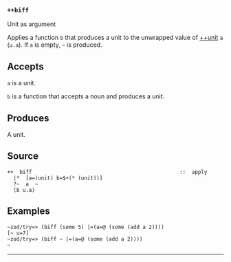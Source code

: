 ### `++biff`

Unit as argument

Applies a function `b` that produces a unit to the unwrapped value of [++unit]()
`a` (`u.a`). If `a` is empty, `~` is produced.

Accepts
-------

`a` is a unit.

`b` is a function that accepts a noun and produces a unit.

Produces
--------

A unit.

Source
------

    ++  biff                                                ::  apply
      |*  [a=(unit) b=$+(* (unit))]
      ?~  a  ~
      (b u.a)

Examples
--------

    ~zod/try=> (biff (some 5) |=(a=@ (some (add a 2))))
    [~ u=7]
    ~zod/try=> (biff ~ |=(a=@ (some (add a 2))))
    ~



***
